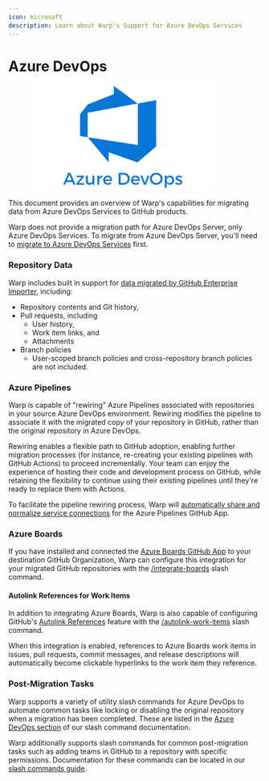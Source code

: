 ```yaml
---
icon: microsoft
description: Learn about Warp's Support for Azure DevOps Services
---
```


# Azure DevOps

<figure><img src="../../.gitbook/assets/image (7) (1) (1) (1) (1).png" alt="" width="375"><figcaption></figcaption></figure>

This document provides an overview of Warp's capabilities for migrating data from Azure DevOps Services to GitHub products.&#x20;

Warp does not provide a migration path for Azure DevOps Server, only Azure DevOps Services. To migrate from Azure DevOps Server, you'll need to [migrate to Azure DevOps Services](https://azure.microsoft.com/en-us/services/devops/migrate/) first.

### Repository Data

Warp includes built in support for [data migrated by GitHub Enterprise Importer](https://docs.github.com/en/migrations/using-github-enterprise-importer/migrating-from-azure-devops-to-github-enterprise-cloud/about-migrations-from-azure-devops-to-github-enterprise-cloud), including:

* Repository contents and Git history,&#x20;
* Pull requests, including
  * User history,
  * Work item links, and&#x20;
  * Attachments
* Branch policies
  * User-scoped branch policies and cross-repository branch policies are not included.

### Azure Pipelines

Warp is capable of "rewiring" Azure Pipelines associated with repositories in your source Azure DevOps environment. Rewiring modifies the pipeline to associate it with the migrated copy of your repository in GitHub, rather than the original repository in Azure DevOps.

Rewiring enables a flexible path to GitHub adoption, enabling further migration processes (for instance, re-creating your existing pipelines with GitHub Actions) to proceed incrementally. Your team can enjoy the experience of hosting their code and development process on GitHub, while retaining the flexibility to continue using their existing pipelines until they're ready to replace them with Actions.

To facilitate the pipeline rewiring process, Warp will [automatically share and normalize service connections](service-connections.md) for the Azure Pipelines GitHub App.

### Azure Boards

If you have installed and connected the [Azure Boards GitHub App](https://learn.microsoft.com/en-us/azure/devops/boards/github/install-github-app?view=azure-devops) to your destination GitHub Organization, Warp can configure this integration for your migrated GitHub repositories with the [/integrate-boards](../../using-warp/slash-commands/azure-devops/integrate-boards.md) slash command.

#### Autolink References for Work Items

In addition to integrating Azure Boards, Warp is also capable of configuring GitHub's [Autolink References](https://docs.github.com/en/repositories/managing-your-repositorys-settings-and-features/managing-repository-settings/configuring-autolinks-to-reference-external-resources) feature with the [/autolink-work-items](../../using-warp/slash-commands/azure-devops/autolink-work-items.md) slash command.&#x20;

When this integration is enabled, references to Azure Boards work items in issues, pull requests, commit messages, and release descriptions will automatically become clickable hyperlinks to the work item they reference.

### Post-Migration Tasks

Warp supports a variety of utility slash commands for Azure DevOps to automate common tasks like locking or disabling the original repository when a migration has been completed. These are listed in the [Azure DevOps section](../../using-warp/slash-commands/azure-devops/) of our slash command documentation.

Warp additionally supports slash commands for common post-migration tasks such as adding teams in GitHub to a repository with specific permissions. Documentation for these commands can be located in our [slash commands guide](../../using-warp/slash-commands/).


